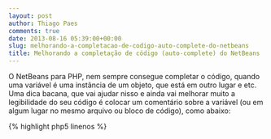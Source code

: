 ```yaml
---
layout: post
author: Thiago Paes
comments: true
date: 2013-08-16 05:39:00+00:00
slug: melhorando-a-completacao-de-codigo-auto-complete-do-netbeans
title: Melhorando a completação de código (auto-complete) do NetBeans
---
```


O NetBeans para PHP, nem sempre consegue completar o código, quando uma variável é uma instância de um objeto, que está em outro lugar e etc.
Uma dica bacana, que vai ajudar nisso e ainda vai melhorar muito a legibilidade do seu código é colocar um comentário sobre a variável (ou em algum lugar no mesmo arquivo ou bloco de código), como abaixo:

{% highlight php5 linenos %}
<?php
/* var $teste \ArrayObject */
$teste = new \ArrayObject(array());
{% endhighlight %}

Com isso, ao utilizar a variável, o NetBeans irá conseguir completar seu código.
